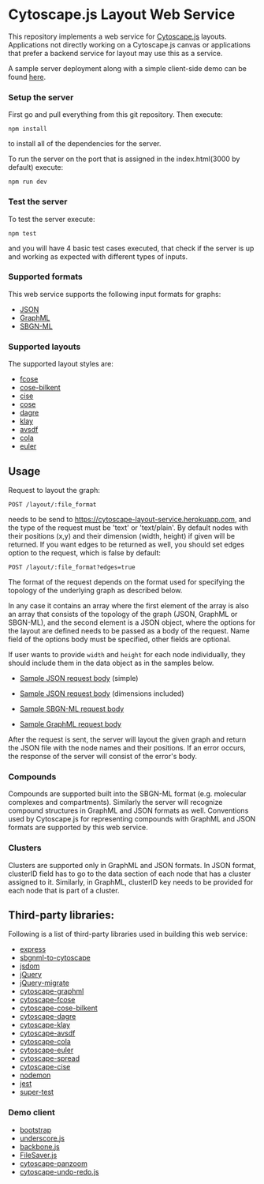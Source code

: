 Cytoscape.js Layout Web Service
================================================================================

This repository implements a web service for [Cytoscape.js](http://js.cytoscape.org/) layouts. Applications not directly working on a Cytoscape.js canvas or applications that prefer a backend service for layout may use this as a service.

A sample server deployment along with a simple client-side demo can be found [here](https://cytoscape-layout-service.herokuapp.com/).

### Setup the server
First go and pull everything from this git repository. Then execute: 
```
npm install
```
to install all of the dependencies for the server.

To run the server on the port that is assigned in the index.html(3000 by default) execute:
```
npm run dev
```

### Test the server
To test the server execute:
```
npm test
```
and you will have 4 basic test cases executed, that check if the server is up and working as expected with different types of inputs.


### Supported formats
This web service supports the following input formats for graphs:
- [JSON](https://www.json.org/)
- [GraphML](http://graphml.graphdrawing.org/)
- [SBGN-ML](https://github.com/sbgn/sbgn/wiki/SBGN_ML)

### Supported layouts
The supported layout styles are:
- [fcose](https://github.com/iVis-at-Bilkent/cytoscape.js-fcose)
- [cose-bilkent](https://github.com/cytoscape/cytoscape.js-cose-bilkent)
- [cise](https://github.com/iVis-at-Bilkent/cytoscape.js-cise)
- [cose](https://github.com/iVis-at-Bilkent/cytoscape.js-cose)
- [dagre](https://github.com/cytoscape/cytoscape.js-dagre)
- [klay](https://github.com/cytoscape/cytoscape.js-klay)
- [avsdf](https://github.com/iVis-at-Bilkent/cytoscape.js-avsdf)
- [cola](https://github.com/cytoscape/cytoscape.js-cola)
- [euler](https://github.com/cytoscape/cytoscape.js-euler)

## Usage
Request to layout the graph:
```
POST /layout/:file_format
```
needs to be send to https://cytoscape-layout-service.herokuapp.com, and the type of the request must be 'text' or 'text/plain'.
By default nodes with their positions (x,y) and their dimension (width, height) if given will be returned. If you want edges to be returned as well, you should set edges option to the request, which is false by default:
```
POST /layout/:file_format?edges=true
```

The format of the request depends on the format used for specifying the topology of the underlying graph as described below.

In any case it contains an array where the first element of the array is also an array that consists of the topology of the graph (JSON, GraphML or SBGN-ML), and the second element is a JSON object, where the options for the layout are defined needs to be passed as a body of the request. Name field of the options body must be specified, other fields are optional. 

If user wants to provide ```width``` and ```height``` for each node individually, they should include them in the data object as in the samples below.

- [Sample JSON request body](https://github.com/iVis-at-Bilkent/cytoscape.js-layout-service/blob/master/public/samples/sample4-simple-json.txt) (simple)

- [Sample JSON request body](https://github.com/iVis-at-Bilkent/cytoscape.js-layout-service/blob/master/public/samples/json_sample_width_height.json) (dimensions included)

- [Sample SBGN-ML request body](https://github.com/iVis-at-Bilkent/cytoscape.js-layout-service/blob/master/public/samples/sample7-simple-sbgnml.txt)

- [Sample GraphML request body](https://github.com/iVis-at-Bilkent/cytoscape.js-layout-service/blob/master/public/samples/sample2-simple-graphml.txt)

After the request is sent, the server will layout the given graph and return the JSON file with the node names and their positions.
If an error occurs, the response of the server will consist of the error's body.

### Compounds
Compounds are supported built into the SBGN-ML format (e.g. molecular complexes and compartments). Similarly the server will recognize compound structures in GraphML and JSON formats as well. Conventions used by Cytoscape.js for representing compounds with GraphML and JSON formats are supported by this web service.

### Clusters
Clusters are supported only in GraphML and JSON formats. In JSON format, clusterID field has to go to the data section of each node that has a cluster assigned to it. Similarly, in GraphML, clusterID key needs to be provided for each node that is part of a cluster.  

## Third-party libraries:
Following is a list of third-party libraries used in building this web service:
- [express](https://www.npmjs.com/package/express)
- [sbgnml-to-cytoscape](https://www.npmjs.com/package/sbgnml-to-cytoscape)
- [jsdom](https://www.npmjs.com/package/jsdom)
- [jQuery](https://www.npmjs.com/package/jquery)
- [jQuery-migrate](https://www.npmjs.com/package/jquery-migrate)
- [cytoscape-graphml](https://www.npmjs.com/package/cytoscape-graphml)
- [cytoscape-fcose](https://www.npmjs.com/package/cytoscape-fcose)
- [cytoscape-cose-bilkent](https://www.npmjs.com/package/cytoscape-cose-bilkent)
- [cytoscape-dagre](https://www.npmjs.com/package/cytoscape-dagre)
- [cytoscape-klay](https://www.npmjs.com/package/cytoscape-klay)
- [cytoscape-avsdf](https://www.npmjs.com/package/cytoscape-avsdf)
- [cytoscape-cola](https://www.npmjs.com/package/cytoscape-cola)
- [cytoscape-euler](https://www.npmjs.com/package/cytoscape-euler)
- [cytoscape-spread](https://www.npmjs.com/package/cytoscape-spread)
- [cytoscape-cise](https://www.npmjs.com/package/cytoscape-cise)
- [nodemon](https://www.npmjs.com/package/nodemon)
- [jest](https://www.npmjs.com/package/jest)
- [super-test](https://www.npmjs.com/package/supertest)
### Demo client
- [bootstrap](https://getbootstrap.com)
- [underscore.js](https://underscorejs.org)
- [backbone.js](https://backbonejs.org)
- [FileSaver.js](https://github.com/eligrey/FileSaver.js/)
- [cytoscape-panzoom](https://github.com/cytoscape/cytoscape.js-panzoom)
- [cytoscape-undo-redo.js](https://github.com/iVis-at-Bilkent/cytoscape.js-undo-redo)





 

 

